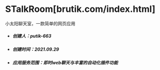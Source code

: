 # STalkRoom[brutik.com/index.html]

小太阳聊天室，一款简单的网页应用

- ##### 创建人：putik-663

- ##### 创建时间：2021.09.29

- ##### 应用服务范围：即时web聊天与丰富的自动化插件功能
